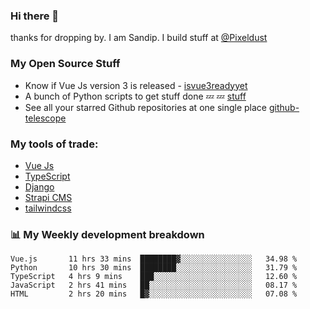 ### Hi there 👋

thanks for dropping by.
I am Sandip. I build stuff at [@Pixeldust](github.com/pixeldust-in/)

###  **My Open Source Stuff**

 - Know if Vue Js version 3 is released -  [isvue3readyyet](https://github.com/sandiprb/isvue3readyyet)
 - A bunch of Python scripts to get stuff done 💤 💤 [stuff](https://github.com/sandiprb/stuff)
 - See all your starred Github repositories at one single place [github-telescope](https://github.com/sandiprb/github-telescope)



###  **My tools of trade:**
 - [Vue Js](https://github.com/vuejs/vue/)
 - [TypeScript](https://github.com/microsoft/TypeScript)
 - [Django](github.com/django/django)
 - [Strapi CMS](github.com/strapi/strapi)
 - [tailwindcss](https://github.com/tailwindlabs/tailwindcss)


###  📊 **My Weekly development breakdown**
<!--START_SECTION:waka-->
```text
Vue.js       11 hrs 33 mins  ████████▓░░░░░░░░░░░░░░░░   34.98 % 
Python       10 hrs 30 mins  ████████░░░░░░░░░░░░░░░░░   31.79 % 
TypeScript   4 hrs 9 mins    ███░░░░░░░░░░░░░░░░░░░░░░   12.60 % 
JavaScript   2 hrs 41 mins   ██░░░░░░░░░░░░░░░░░░░░░░░   08.17 % 
HTML         2 hrs 20 mins   █▓░░░░░░░░░░░░░░░░░░░░░░░   07.08 % 
```
<!--END_SECTION:waka-->
